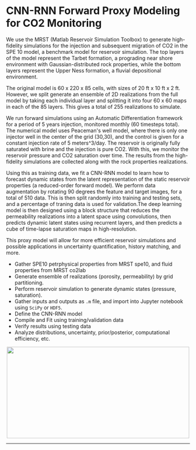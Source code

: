 # CNN-RNN Forward Proxy Modeling for CO2 Monitoring

We use the MRST (Matlab Reservoir Simulation Toolbox) to generate high-fidelity simulations for the injection and subsequent migration of CO2 in the SPE 10 model, a benchmark model for reservoir simulation. The top layers of the model represent the Tarbet formation, a prograding near shore environment with Gaussian-distributed rock properties, while the bottom layers represent the Upper Ness formation, a fluvial depositional environment.

The original model is 60 x 220 x 85 cells, with sizes of 20 ft x 10 ft x 2 ft. However, we split generate an ensemble of 2D realizations from the full model by taking each individual layer and splitting it into four 60 x 60 maps in each of the 85 layers. This gives a total of 255 realizations to simulate. 

We run forward simulations using an Automatic Differentiation framework for a period of 5 years injection, monitored monthly (60 timesteps total). The numerical model uses Peaceman's well model, where there is only one injector well in the center of the grid (30,30), and the control is given for a constant injection rate of 5 meters^3/day. The reservoir is originally fully saturated with brine and the injection is pure CO2. With this, we monitor the reservoir pressure and CO2 saturation over time. The results from the high-fidelity simulations are collected along with the rock properties realizations. 

Using this as training data, we fit a CNN-RNN model to learn how to forecast dynamic states from the latent representation of the static reservoir properties (a reduced-order forward model). We perform data augmentation by rotating 90 degrees the feature and target images, for a total of 510 data. This is then split randomly into training and testing sets, and a percentage of traning data is used for validation.The deep learning model is then designed using a block structure that reduces the permeability realizations into a latent space using convolutions, then predicts dynamic latent states using recurrent layers, and then predicts a cube of time-lapse saturation maps in high-resolution. 

This proxy model will allow for more efficient reservoir simulations and possible applications in uncertainty quantification, history matching, and more.

- Gather SPE10 petrphysical properties from MRST spe10, and fluid properties from MRST co2lab
- Generate ensemble of realizations (porosity, permeability) by grid partitioning.
- Perform reservoir simulation to generate dynamic states (pressure, saturation).
- Gather inputs and outputs as <code>.m</code> file, and import into Jupyter notebook using <code>SciPy</code> or <code>HDF5</code>.
- Define the CNN-RNN model
- Compile and Fit using training/validation data
- Verify results using testing data
- Analyze distributions, uncertainty, prior/posterior, computational efficiency, etc.

<p align="center">
  <img src="https://github.com/misaelmmorales/CNN-RNN-Proxy/blob/main/figures/cnn_rnn_architecture.png" width="500" height="250" >
</p>
  
***

<!--
### Executive Summary
Forward reservoir simulation refers to the construction and numerical operation of a subsurface model that approximates the behavior of a true reservoir based on governing physical equations through numerical discretization. Given a set of equations, parameters, and assumptions, the numerical  simulator approximates the dynamic behavior of the actual reservoir. However, this process is dependent on high-resolution finite difference schemes that require high computational costs, due to the large amount of data involved.

Deep learning has proved a ubiquitous tool for the approximation of large-scale systems. Through the Universal Approximation Theorem, one can build a neural network that sufficiently approximates the dynamics and results of any function. Convolutional Neural Networks (CNN) have proved to be extremely efficient for image processing and dimensionality reduction. Recurrent Neural Networks (RNN) have proved to be useful for learning dynamic states for sequences and time-series data. The development and application of these technologies can allow for more computationally efficient techniques for forward reservoir simulation.

Here, we develop a hybrid CNN-RNN as a proxy model for a forward reservoir simulator in a CO2 monitoring scenario. The data comes from high-fidelity simulations using MRST, and is preprocessed and augmented for improved training. The proxy model is built using a block structure as follows: (1) Convolutional block for dimensionality reduction into a latent space, (2) Recurrent block for the prediction of dynamic states in latent space, and (3) Deconvolutional block for the prediction of time-dependent high-resolution maps from the latent representation.

This model will learn to forecast dynamic states (saturation) from he latent representation of static pretrophysical properties (permeability) using a reduced-order forward model. This allows for significantly more efficient reservoir simulations and can be expanded to possible applications in uncertainty quantification, history matching, and more.

### Table of Contents
1. Problem Setup
2. Import Packages
3. Declare Functions
4. Load & Preprocess Data
5. CNN-RNN Forward Proxy
6. Results & Discussion
7. References

### 1. Problem Setup
We use the MRST (Matlab Reservoir Simulation Toolbox) to generate high-fidelity simulations for the injection and subsequent migration of CO2 in the SPE 10 model, a benchmark model for reservoir simulation. The top layers of the model represent the Tarbet formation, a prograding near shore environment with Gaussian-distributed rock properties, while the bottom layers represent the Upper Ness formation, a fluvial depositional environment.

The original model is 60 x 220 x 85 cells, with sizes of 20 ft x 10 ft x 2 ft. However, we split generate an ensemble of 2D realizations from the full model by taking each individual layer and splitting it into four 60 x 60 maps in each of the 85 layers. This gives a total of 255 realizations to simulate. 

We run forward simulations using an Automatic Differentiation framework for a period of 5 years injection, monitored monthly (60 timesteps total). The numerical model uses Peaceman's well model, where there is only one injector well in the center of the grid (30,30), and the control is given for a constant injection rate of 5 meters^3/day. The reservoir is originally fully saturated with brine and the injection is pure CO2. With this, we monitor the reservoir pressure and CO2 saturation over time. The results from the high-fidelity simulations are collected along with the rock properties realizations. 

Using this as training data, we fit a CNN-RNN model to learn how to forecast dynamic states from the latent representation of the static reservoir properties (a reduced-order forward model). We perform data augmentation by rotating 90 degrees the feature and target images, for a total of 510 data. This is then split randomly into training and testing sets, and a percentage of traning data is used for validation.The deep learning model is then designed using a block structure that reduces the permeability realizations into a latent space using convolutions, then predicts dynamic latent states using recurrent layers, and then predicts a cube of time-lapse saturation maps in high-resolution. 

This proxy model will allow for more efficient reservoir simulations and possible applications in uncertainty quantification, history matching, and more.

### 6. Results and Discussion
High-fidelity simulation:
- Numerical reservoir simulation is often appreciated as ground truth, but it is a time-consuming and computationally complex process. We use MRST to develop the reservoir model and generate the dynamic forecasts for a CO2 injection project. This is a toy example, with a small number of cells and small injection rate - each map is only (60,60) and the forecast is 60 timesteps long. However, the time-per-simulation is approximately 20 seconds.

Data Processing:
- The static and dynamic forecasts from MRST are collected and arranged for ease-of-use in Python and Keras. We perform data augmentation so that orientation is not learned but rather the physical behavior of the system, and shuffle so that there is no preference in training for fluvial versus Gaussian maps. We normalize the data to aid the training, and then randomly split into training and testing sets.

Proxy Model:
- The model is built in a block fashion, with an Encoder structure, and Recurrent block in latent-space, and a Decoder structure. The total number of parameters is approximately 930,000, and the training is done over 300 epochs using Adam optimizer with a batch size of 40 and a validation split of 25%. The training takes approximately 17 minutes on a Nvidia RTX 3080 GPU. After training, each prediction for the test set is done in approximately 0.5 milliseconds, a 40,000x speedup!

Results:
- The proxy model is extremely efficient in predicting dynamic saturation states from a static permeability map. The model is able to generate 60 timesteps for the 60x60 maps in very little time and high accuracy. The mean squared error (MSE) is approximately 0.033 and the mean structural similarity index (SSIM) is approximately 0.55. The MSE is extremely good since this is what we used as a metric in our optimizer, however the SSIM is not quite as acceptable, but still good. By visual inspection, the predictions are still representative of the high-fidelity simulations.

**Conclusions:**
Deep Learning proves as a power tool for numerical reservoir simulation. With significant speedups compared to high-fidelity industrial and commercial software, neural networks are at the forefront of modern petroleum technology. Designing competent architectures and training with processed data seems to justify the switch to deep learning proxies. However, high-fidelity reservoir simulation is still required to generate the training data and will always be a time-consuming but required step.

Further studies could include incorporating a new loss function with MSE and SSIM, so that the predicted images are more coherent with the ground truth visually and numerically. Further applications could include using the proxy model to perform uncertainty quantification, history matching, closed-loop optimization, and other research topics in reservoir engineering. Also, this architecture could be trained and applied for problems in groundwater flows, contaminant transport, and petroleum production projects.

### 7. References:
* Maldonado-Cruz, Eduardo, and Michael J Pyrcz. (2022) “Fast Evaluation of Pressure and Saturation Predictions with a Deep Learning Surrogate Flow Model.” Journal of petroleum science & engineering 212 
* Kim, Y. D., & Durlofsky, L. J. (2022). "Convolutional-Recurrent Neural Network Proxy for Robust Optimization and Closed-Loop Reservoir Management." arXiv preprint arXiv:2203.07524.
* Kaur, Harpreet et al. (2022) “Time-Lapse Seismic Data Inversion for Estimating Reservoir Parameters Using Deep Learning.” Interpretation (Tulsa) 10.1
* S. Pan, S.L. Brunton, and J.N. Kutz (2022) "Neural Implicit Flow: a mesh-agnostic dimensionality reduction paradigm of spatio-temporal data." arXiv preprint arXiv:2204.03216
* Joon, Shams, Dawuda, Ismael, Morgan, Eugene, and Sanjay Srinivasan. (2022) "Rock Physics-Based Data Assimilation of Integrated Continuous Active-Source Seismic and Pressure Monitoring Data during Geological Carbon Storage." SPE Journal.
* Gonzalez, Keyla, and Siddharth Misra. (2022) “Unsupervised Learning Monitors the Carbon-Dioxide Plume in the Subsurface Carbon Storage Reservoir.” Expert systems with applications 201
* K.G. Gurjao, E. Gildin, R. Gibson, and M. Everett. (2022) "Estimation of Far-Field Fiber Optics Distributed Acoustic Sensing DAS Response Using Spatio-Temporal Machine Learning Schemes and Improvement of Hydraulic Fracture Geometric Characterization." SPE Hydraulic Fracturing Technology Conference and Exhibition, USA
* Salazar, Jose J et al. (2022) “Fair Train-Test Split in Machine Learning: Mitigating Spatial Autocorrelation for Improved Prediction Accuracy.” Journal of petroleum science & engineering 209:109885–.
* Tang, Meng, Yimin Liu, and Louis J Durlofsky. (2021) “Deep-Learning-Based Surrogate Flow Modeling and Geological Parameterization for Data Assimilation in 3D Subsurface Flow.” Computer methods in applied mechanics and engineering 376:113636–.
* H. Jo, Y. Cho, M.J. Pyrcz, H. Tang, and P. Fu (2021) "Machine learning-based porosity estimation from spectral decomposed siesmic data." arXiv preprint arXiv:2111.13581
* Wen, Gege, Catherine Hay, and Sally M Benson. (2021) “CCSNet: A Deep Learning Modeling Suite for CO2 Storage.” Advances in water resources 155:104009–.
* Alsulaimani, Thamer , and Mary Wheeler. (2021) "Reduced-Order Modeling for Multiphase Flow Using a Physics-Based Deep Learning." SPE Reservoir Simulation Conference
* E.J.R. Coutinho, M.J. Aqua and E. Gildin. (2021) "Physics-Aware Deep-Learning-Based Proxy Reservoir Simulation Model Equipped with State and Well Output Prediction." SPE Reservoir Simulation Conference, Virtual.
* Ciriello, V., Lee, J. & Tartakovsky, D.M. (2021) "Advances in uncertainty quantification for water resources applications." Stoch Environ Res Risk Assess 35, 955–957 
* Pan, W., Torres-Verdín, C. & Pyrcz, M.J. (2021) "Stochastic Pix2pix: A New Machine Learning Method for Geophysical and Well Conditioning of Rule-Based Channel Reservoir Models." Nat Resour Res 30, 1319–1345
* Wu, Hao et al. (2021) “A Multi-Dimensional Parametric Study of Variability in Multi-Phase Flow Dynamics During Geologic CO2 Sequestration Accelerated with Machine Learning.” Applied energy 287:116580–.
* Santos, J.E., Yin, Y., Jo, H. et al. (2021) "Computationally Efficient Multiscale Neural Networks Applied to Fluid Flow in Complex 3D Porous Media." Transp Porous Med 140, 241–272
* Chan, S., Elsheikh, A.H. (2020) "Data-driven acceleration of multiscale methods for uncertainty quantification: application in transient multiphase flow in porous media." Int J Geomath 11,3 
* Cheung, S.W., Chung, E.T., Efendiev, Y. et al. (2020) "Deep global model reduction learning in porous media flow simulation." Comput Geosci 24, 261–274
* Almasov, Azad , Onur, Mustafa , and Albert C. Reynolds. (2020) "Production Optimization of the CO2 Huff-N-Puff Process in an Unconventional Reservoir Using a Machine Learning Based Proxy." SPE Improved Oil Recovery Conference, Virtual
* Jiang, Chiyu lmaxr et al. (2020) “MESHFREEFLOWNET: A Physics-Constrained Deep Continuous Space-Time Super-Resolution Framework.” SC20: International Conference for High Performance Computing, Networking, Storage and Analysis. IEEE 1–15.
* J. Nagoor Kani, Elsheikh, A.H. (2019) "Reduced-Order Modeling of Subsurface Multi-phase Flow Models Using Deep Residual Recurrent Neural Networks." Transp Porous Med 126, 713–741
* Jayne, Richard S, Hao Wu, and Ryan M Pollyea. (2019) “Geologic CO2 Sequestration and Permeability Uncertainty in a Highly Heterogeneous Reservoir.” International journal of greenhouse gas control 83.C:128–139.
* K.-A. Lie. (2019) "An Introduction to Reservoir Simulation Using MATLAB/GNU Octave: User Guide for the MATLAB Reservoir Simulation Toolbox (MRST)." Cambridge University Press
* Brunton, Steven L., and Jose Nathan Kutz. (2019) "Data-Driven Science and Engineering: Machine Learning, Dynamical Systems, and Control." 1st ed. Cambridge University Press
* Guo, Zhenyu, and Albert C Reynolds. (2018) “Robust Life-Cycle Production Optimization With a Support-Vector-Regression Proxy.” SPE journal 23.6:2409–2427
* Naraghi, Morteza Elahi, Spikes, Kyle , and Sanjay Srinivasan. (2017) "3D Reconstruction of Porous Media From a 2D Section and Comparisons of Transport and Elastic Properties." SPE Res Eval & Eng 20:342–352
* Ampomah, W et al. (2017) “Optimum Design of CO2 Storage and Oil Recovery Under Geological Uncertainty.” Applied energy 195 
* J. Nagoor Kani, Elsheikh, A.H. (2017) "DR-RNN: A deep residual recurrent neural network for model reduction." arXiv preprint arXiv:1709.00939

### About Us
$\textbf{Misael}$ is currently a PhD student in Petroleum & Geosystems Engineering at The University of Texas at Austin, supervised by Drs. Pyrcz and Torres-Verdin. His background is in Petroleum Engineering & Applied Mathematics from the University of Tulsa.

At UT, Misael is working on the computational description of subsurface energy and environmental systems. He combine domain-specific knowledge with tools from machine learning & deep learning, math and statistics, for accurate characterization and forecasting of complex dynamical systems in the subsurface. His work is centered on integrated applied energy data analytics by developing novel technologies, practical workflows, demos and documentation to support the digital revolution in energy, and his focus is on machine learning and data science applications for subsurface modeling and simulation, including: uncertainty quantification, inverse modeling, data assimilation, control & optimization, and physics-informed predictive analytics.
##### misaelmorales@utexas.edu | [GitHub](https://github.com/misaelmmorales) | [Website](https://sites.google.com/view/misaelmmorales) | [LinkedIn](https://www.linkedin.com/in/misaelmmorales)


$\textbf{Oriyomi}$ is currently a PhD student in Petroleum & Geosystems Engineering at The University of Texas at Austin, supervised by Dr. Torres-Verdin.

I have over 5 years of experience working as a Production and Reservoir Engineering with TEPNG, Exxonmobil and Oil Servicing companies. I presently work as a Research Assistant at the University of Texas at Austin on "Applications of data science and machine learning to formation evaluation", while concurrently doing my PhD in Petroleum Geosystems Engineering. I have verse coding experience with C/C++, Python programming which I have used large to achieve objectives during my professional experiences.
##### oriyomiraheem@utexas.edu
***

-->
